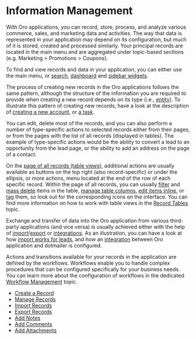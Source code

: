 <a id="user-guide-data-management-basics-entities"></a>
<!-- adjust for OroCommerce -->

# Information Management

With Oro applications, you can record, store, process, and analyze various commerce, sales, and marketing data and activities. The way that data is represented in your application may depend on its configuration, but much of it is stored, created and processed similarly. Your principal records are located in the main menu and are aggregated under topic-based sections (e.g. Marketing > Promotions > Coupons).

To find and view records and data in your application, you can either use the main menu, or [search](../navigation/search.md#user-guide-getting-started-search), [dashboard](../../dashboards/dashboards.md#user-guide-dashboards) and [sidebar widgets](../navigation/sidebar-panel.md#user-guide-navigation-sidebar-panel).

The process of creating new records in the Oro applications follows the same pattern, although the structure of the information you are required to provide when creating a new record depends on its type (i.e., [entity](../../system/entities/index.md#admin-guide-entity-interface)). To illustrate this pattern of creating new records, have a look at the description of [creating a new account](../../customers/accounts/create.md#user-guide-accounts-create), or [a task](../../activities/tasks/create-tasks.md#doc-activities-tasks-actions-add-detailed).

You can edit, delete most of the records, and you can also perform a number of type-specific actions to selected records either from their pages, or from the pages with the list of all records (displayed in tables). The example of type-specific actions would be the ability to convert a lead to an opportunity from the lead page, or the ability to add an address on the page of a contact.

On the [page of all records (table views)](../navigation/record-tables.md#doc-grids), additional actions are usually available as buttons on the top right (also record-specific) or under the ellipsis, or more actions, menu located at the end of the row of each specific record. Within the page of all records, you can usually <i class="fa fa-filter fa-lg" aria-hidden="true"></i> [filter](../navigation/record-tables.md#doc-grids-actions-filters) and <i class="fas fa-trash-alt" aria-hidden="true"></i> [mass delete](manage-records/index.md#doc-grids-actions-records-delete-multiple) items in the table, <i class="fa fa-cog fa-lg" aria-hidden="true"></i> [manage table columns](../navigation/record-tables.md#doc-grids-actions-change-table), <i class="fas fa-pencil-alt" aria-hidden="true"></i> [edit items inline](manage-records/index.md#doc-grids-actions-records-edit-inline), or [tag](../../system/tags-management/index.md#admin-guide-tag-management) them, so look out for the corresponding icons on the interface. You can find more information on how to work with table views in the [Record Tables](../navigation/record-tables.md#doc-grids) topic.

Exchange and transfer of data into the Oro application from various third-party applications (and vice versa) is usually achieved either with the help of [import](import.md#import-records)/[export](export.md#export-records) or [integrations](../../system/integrations/index.md#user-guide-integrations). As an illustration, you can have a look at how [import works for leads](../../sales/leads/index.md#user-guide-system-channel-entities-leads), and how an [integration](../../system/integrations/dotmailer/index.md#user-guide-dotmailer-overview) between Oro application and dotmailer is configured.

Actions and transitions available for your records in the application are defined by the workflows. Workflows enable you to handle complex procedures that can be configured specifically for your business needs. You can learn more about the configuration of workflows in the dedicated [Workflow Management](../../system/workflows/index.md#doc-system-workflow-management) topic.

* [Create a Record](create-record.md)
* [Manage Records](manage-records/index.md)
* [Import Records](import.md)
* [Export Records](export.md)
* [Add Notes](notes.md)
* [Add Comments](comments.md)
* [Add Attachments](attachments.md)

<!-- fa-bars = fa-navicon -->
<!-- Ic Tiles is used as Set As Default in saved views, and as tiles in display layout options -->
<!-- IcPencil refers to Rename in Commerce and Inline Editing in CRM -->
<!-- Check mark in the square. -->
<!-- SortDesc is also used as drop-down arrow -->
